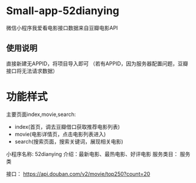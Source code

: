 # Small-app-52dianying
微信小程序我爱看电影接口数据来自豆瓣电影API

## 使用说明
直接新建无APPID，将项目导入即可
（若有APPID，因为服务器配置问题，豆瓣接口将无法请求数据）

# 功能样式

主要页面index,movie,search:
- index(首页，调去豆瓣借口获取推荐电影列表)
- movie(电影详情页，点击电影列表进入)
- search(搜索页面，搜索关键词，展现相关电影)



小程序名称: 52dianying
介绍：最新电影、最热电影、好评电影
服务类目： 服务类

接口： https://api.douban.com/v2/movie/top250?count=20

